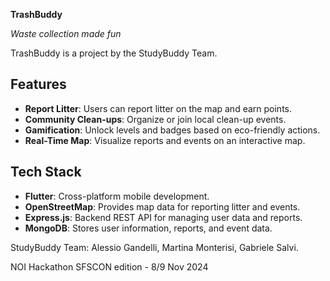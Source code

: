 **TrashBuddy**

_Waste collection made fun_

TrashBuddy is a project by the StudyBuddy Team. 

## Features
- **Report Litter**: Users can report litter on the map and earn points.
- **Community Clean-ups**: Organize or join local clean-up events.
- **Gamification**: Unlock levels and badges based on eco-friendly actions.
- **Real-Time Map**: Visualize reports and events on an interactive map.

## Tech Stack
- **Flutter**: Cross-platform mobile development.
- **OpenStreetMap**: Provides map data for reporting litter and events.
- **Express.js**: Backend REST API for managing user data and reports.
- **MongoDB**: Stores user information, reports, and event data.

StudyBuddy Team: Alessio Gandelli, Martina Monterisi, Gabriele Salvi.

NOI Hackathon SFSCON edition - 8/9 Nov 2024
